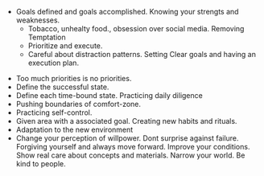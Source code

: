 * Goals defined and goals accomplished.
Knowing your strengts and weaknesses.
  - Tobacco, unhealty food., obsession over social media.
Removing Temptation
  - Prioritize and execute.
  - Careful about distraction patterns.
Setting Clear goals and having an execution plan.
 - Too much priorities is no priorities.
 - Define the successful state.
 - Define each time-bound state.
Practicing daily diligence
 - Pushing boundaries of comfort-zone.
 - Practicing self-control.
 - Given area with a associated goal.
Creating new habits and rituals.
  - Adaptation to the new environment
  - Change your perception of willpower.
Dont surprise against failure.
Forgiving yourself and always move forward.
Improve your conditions. Show real care about concepts and materials.
Narrow your world.
Be kind to people.
